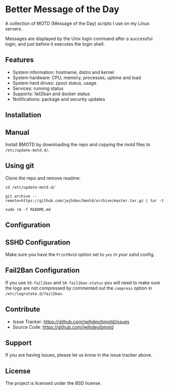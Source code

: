 Better Message of the Day
=========================

A collection of MOTD (Message of the Day) scripts I use on my Linux servers.

Messages are displayed by the Unix login command after a successful login, and
just before it executes the login shell.

Features
--------

- System information: hostname, distro and kernel
- System hardware: CPU, memory, processes, uptime and load
- System hard drives: zpool status, usage
- Services: running status
- Supports: fail2ban and docker status
- Notifications: package and security updates

Installation
------------

## Manual 

Install BMOTD by downloading the repo and copying the motd files
to `/etc/update-motd.d/`.

## Using git

Clone the repo and remove readme:

`cd /etc/update-motd.d/`

`git archive --remote=https://github.com/jwjhdev/bmotd/archive/master.tar.gz | tar -t`
    
`sudo rm -f README.md`

Configuration
-------------

## SSHD Configuration 

Make sure you have the `PrintMotd` option set to `yes` in your sshd config.

## Fail2Ban Configuration 

If you use `50-fail2ban` and `50-fail2ban-status` you will need to make sure
the logs are not compressed by commented out the `compress` option 
in `/etc/logrotate.d/fail2ban`.

Contribute
----------

- Issue Tracker: https://github.com/jwjhdev/bmotd/issues
- Source Code: https://github.com/jwjhdev/bmotd

Support
-------

If you are having issues, please let us know in the issue tracker above.

License
-------

The project is licensed under the BSD license.